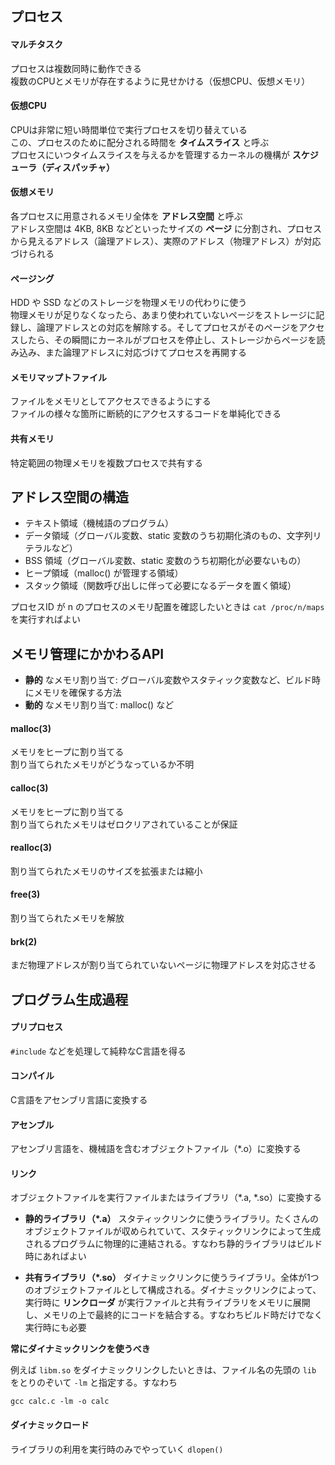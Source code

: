 ## プロセス

#### マルチタスク

プロセスは複数同時に動作できる  
複数のCPUとメモリが存在するように見せかける（仮想CPU、仮想メモリ）

#### 仮想CPU

CPUは非常に短い時間単位で実行プロセスを切り替えている  
この、プロセスのために配分される時間を **タイムスライス** と呼ぶ  
プロセスにいつタイムスライスを与えるかを管理するカーネルの機構が **スケジューラ（ディスパッチャ）**

#### 仮想メモリ

各プロセスに用意されるメモリ全体を **アドレス空間** と呼ぶ  
アドレス空間は 4KB, 8KB などといったサイズの **ページ** に分割され、プロセスから見えるアドレス（論理アドレス）、実際のアドレス（物理アドレス）が対応づけられる  

#### ページング

HDD や SSD などのストレージを物理メモリの代わりに使う  
物理メモリが足りなくなったら、あまり使われていないページをストレージに記録し、論理アドレスとの対応を解除する。そしてプロセスがそのページをアクセスしたら、その瞬間にカーネルがプロセスを停止し、ストレージからページを読み込み、また論理アドレスに対応づけてプロセスを再開する

#### メモリマップトファイル

ファイルをメモリとしてアクセスできるようにする  
ファイルの様々な箇所に断続的にアクセスするコードを単純化できる

#### 共有メモリ

特定範囲の物理メモリを複数プロセスで共有する

## アドレス空間の構造

- テキスト領域（機械語のプログラム）
- データ領域（グローバル変数、static 変数のうち初期化済のもの、文字列リテラルなど）
- BSS 領域（グローバル変数、static 変数のうち初期化が必要ないもの）
- ヒープ領域（malloc() が管理する領域）
- スタック領域（関数呼び出しに伴って必要になるデータを置く領域）

プロセスID が n のプロセスのメモリ配置を確認したいときは `cat /proc/n/maps` を実行すればよい

## メモリ管理にかかわるAPI

- **静的** なメモリ割り当て: グローバル変数やスタティック変数など、ビルド時にメモリを確保する方法
- **動的** なメモリ割り当て: malloc() など

#### malloc(3)

メモリをヒープに割り当てる  
割り当てられたメモリがどうなっているか不明

#### calloc(3)

メモリをヒープに割り当てる  
割り当てられたメモリはゼロクリアされていることが保証

#### realloc(3)

割り当てられたメモリのサイズを拡張または縮小

#### free(3)

割り当てられたメモリを解放

#### brk(2)

まだ物理アドレスが割り当てられていないページに物理アドレスを対応させる

## プログラム生成過程

#### プリプロセス

`#include` などを処理して純粋なC言語を得る

#### コンパイル

C言語をアセンブリ言語に変換する

#### アセンブル

アセンブリ言語を、機械語を含むオブジェクトファイル（*.o）に変換する

#### リンク

オブジェクトファイルを実行ファイルまたはライブラリ（*.a, *.so）に変換する  

- **静的ライブラリ（*.a）** スタティックリンクに使うライブラリ。たくさんのオブジェクトファイルが収められていて、スタティックリンクによって生成されるプログラムに物理的に連結される。すなわち静的ライブラリはビルド時にあればよい

- **共有ライブラリ（*.so）** ダイナミックリンクに使うライブラリ。全体が1つのオブジェクトファイルとして構成される。ダイナミックリンクによって、実行時に **リンクローダ** が実行ファイルと共有ライブラリをメモリに展開し、メモリの上で最終的にコードを結合する。すなわちビルド時だけでなく実行時にも必要

**常にダイナミックリンクを使うべき**
  
例えば `libm.so` をダイナミックリンクしたいときは、ファイル名の先頭の `lib` をとりのぞいて `-lm` と指定する。すなわち

```
gcc calc.c -lm -o calc
```

#### ダイナミックロード

ライブラリの利用を実行時のみでやっていく `dlopen()`